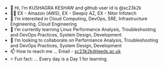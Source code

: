 - 👋 Hi, I’m KUSHAGRA KESHAW and github user id is @sc23k2k
- 🧑‍💻 EX - Amazon (AWS), EX - Sleepiz AZ, EX - Nitor Infotech
- 👀 I’m interested in Cloud Computing, DevOps, SRE, Infrastructure Engineering, Cloud Engineering
- 🌱 I’m currently learning Linux Performance Analysis, Troubleshooting and DevOps Practices, System Design, Development
- 💞️ I’m looking to collaborate on Performance Analysis, Troubleshooting and DevOps Practices, System Design, Development
- 📫 How to reach me ...  Email - sc23k2k@leeds.ac.uk
- ⚡ Fun fact: ...  Every day is a Day 1 for learning.  

<!---
sc23k2k/sc23k2k is a ✨ special ✨ repository because its `README.md` (this file) appears on your GitHub profile.
You can click the Preview link to take a look at your changes.
--->
